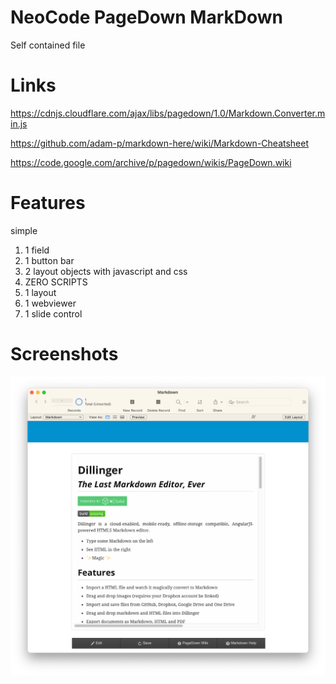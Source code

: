 # NeoCode PageDown MarkDown
Self contained file

# Links

https://cdnjs.cloudflare.com/ajax/libs/pagedown/1.0/Markdown.Converter.min.js

https://github.com/adam-p/markdown-here/wiki/Markdown-Cheatsheet

https://code.google.com/archive/p/pagedown/wikis/PageDown.wiki

# Features

simple

1. 1 field
2. 1 button bar
3. 2 layout objects with javascript and css
4. ZERO SCRIPTS
5. 1 layout
6. 1 webviewer
7. 1 slide control

# Screenshots
![Rendered Markdown](https://github.com/neocodesoftware/NeoCode_PageDown_MarkDown/blob/main/Screen%20Shot%202021-03-13%20at%2010.21.17%20PM.png?raw=true)
